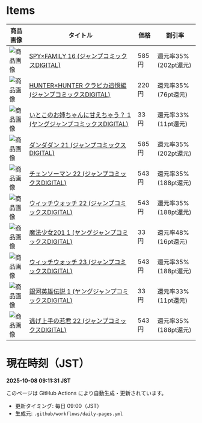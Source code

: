 
# Items

| 商品画像 | タイトル | 価格 | 割引率 |
|----------|----------|------|--------|
| ![商品画像](https://m.media-amazon.com/images/I/41EpmOJm+4L._SL160_.jpg) | [SPY×FAMILY 16 (ジャンプコミックスDIGITAL)](https://www.amazon.co.jp/dp/B0FPBXMQBH?tag=ap231ex-22&linkCode=osi&th=1&psc=1) | 585円 | 還元率35% (202pt還元) |
| ![商品画像](https://m.media-amazon.com/images/I/61enTC8RqgL._SL160_.jpg) | [HUNTER×HUNTER クラピカ追憶編 (ジャンプコミックスDIGITAL)](https://www.amazon.co.jp/dp/B0C8MJH6G9?tag=ap231ex-22&linkCode=osi&th=1&psc=1) | 220円 | 還元率35% (76pt還元) |
| ![商品画像](https://m.media-amazon.com/images/I/51umS8hQGcL._SL160_.jpg) | [いとこのお姉ちゃんに甘えちゃう？ 1 (ヤングジャンプコミックスDIGITAL)](https://www.amazon.co.jp/dp/B0DJB5M9HW?tag=ap231ex-22&linkCode=osi&th=1&psc=1) | 33円 | 還元率33% (11pt還元) |
| ![商品画像](https://m.media-amazon.com/images/I/51LkeIinnPL._SL160_.jpg) | [ダンダダン 21 (ジャンプコミックスDIGITAL)](https://www.amazon.co.jp/dp/B0FPBXCB9K?tag=ap231ex-22&linkCode=osi&th=1&psc=1) | 585円 | 還元率35% (202pt還元) |
| ![商品画像](https://m.media-amazon.com/images/I/51rge7-APZL._SL160_.jpg) | [チェンソーマン 22 (ジャンプコミックスDIGITAL)](https://www.amazon.co.jp/dp/B0FKRMCG31?tag=ap231ex-22&linkCode=osi&th=1&psc=1) | 543円 | 還元率35% (188pt還元) |
| ![商品画像](https://m.media-amazon.com/images/I/51hXnosXgKL._SL160_.jpg) | [ウィッチウォッチ 22 (ジャンプコミックスDIGITAL)](https://www.amazon.co.jp/dp/B0FBLQF6QT?tag=ap231ex-22&linkCode=osi&th=1&psc=1) | 543円 | 還元率35% (188pt還元) |
| ![商品画像](https://m.media-amazon.com/images/I/515yuWDthrL._SL160_.jpg) | [魔法少女201 1 (ヤングジャンプコミックスDIGITAL)](https://www.amazon.co.jp/dp/B0CW1KRTLH?tag=ap231ex-22&linkCode=osi&th=1&psc=1) | 33円 | 還元率48% (16pt還元) |
| ![商品画像](https://m.media-amazon.com/images/I/517v2Jrr6hL._SL160_.jpg) | [ウィッチウォッチ 23 (ジャンプコミックスDIGITAL)](https://www.amazon.co.jp/dp/B0FKRVFLVW?tag=ap231ex-22&linkCode=osi&th=1&psc=1) | 543円 | 還元率35% (188pt還元) |
| ![商品画像](https://m.media-amazon.com/images/I/61CuScx9mjL._SL160_.jpg) | [銀河英雄伝説 1 (ヤングジャンプコミックスDIGITAL)](https://www.amazon.co.jp/dp/B01AT6UKK4?tag=ap231ex-22&linkCode=osi&th=1&psc=1) | 33円 | 還元率33% (11pt還元) |
| ![商品画像](https://m.media-amazon.com/images/I/51m-Etg2VrL._SL160_.jpg) | [逃げ上手の若君 22 (ジャンプコミックスDIGITAL)](https://www.amazon.co.jp/dp/B0FPBW5MPV?tag=ap231ex-22&linkCode=osi&th=1&psc=1) | 543円 | 還元率35% (188pt還元) |



# 現在時刻（JST）
**2025-10-08 09:11:31 JST**

このページは GitHub Actions により自動生成・更新されています。
- 更新タイミング: 毎日 09:00（JST）
- 生成元: `.github/workflows/daily-pages.yml`
